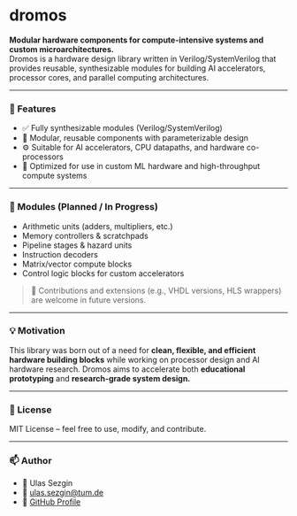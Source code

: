# dromos

**Modular hardware components for compute-intensive systems and custom microarchitectures.**  
Dromos is a hardware design library written in Verilog/SystemVerilog that provides reusable, synthesizable modules for building AI accelerators, processor cores, and parallel computing architectures.

---

### 🔧 Features

- ✅ Fully synthesizable modules (Verilog/SystemVerilog)
- 🧱 Modular, reusable components with parameterizable design
- ⚙️ Suitable for AI accelerators, CPU datapaths, and hardware co-processors
- 🧠 Optimized for use in custom ML hardware and high-throughput compute systems

---

### 📁 Modules (Planned / In Progress)

- Arithmetic units (adders, multipliers, etc.)
- Memory controllers & scratchpads
- Pipeline stages & hazard units
- Instruction decoders
- Matrix/vector compute blocks
- Control logic blocks for custom accelerators

> 📌 Contributions and extensions (e.g., VHDL versions, HLS wrappers) are welcome in future versions.

---

### 💡 Motivation

This library was born out of a need for **clean, flexible, and efficient hardware building blocks** while working on processor design and AI hardware research. Dromos aims to accelerate both **educational prototyping** and **research-grade system design.**

---

### 📜 License

MIT License – feel free to use, modify, and contribute.

---

### 📫 Author

- 🧑 Ulas Sezgin  
- 📧 [ulas.sezgin@tum.de](mailto:ulas.sezgin@tum.de)  
- 🔗 [GitHub Profile](https://github.com/ulassezgn)

